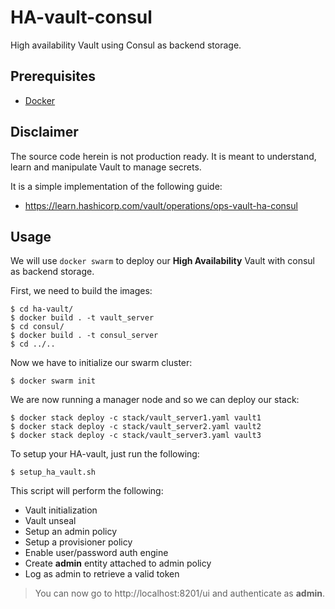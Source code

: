 # HA-vault-consul
High availability Vault using Consul as backend storage.

## Prerequisites

- [Docker](https://docs.docker.com)

## Disclaimer

The source code herein is not production ready. It is meant to understand, learn and manipulate Vault to manage secrets.

It is a simple implementation of the following guide:
* https://learn.hashicorp.com/vault/operations/ops-vault-ha-consul

## Usage

We will use `docker swarm` to deploy our **High Availability** Vault with consul as backend storage.

First, we need to build the images:

```
$ cd ha-vault/
$ docker build . -t vault_server
$ cd consul/
$ docker build . -t consul_server
$ cd ../..
```

Now we have to initialize our swarm cluster:

```
$ docker swarm init
```

We are now running a manager node and so we can deploy our stack:

```
$ docker stack deploy -c stack/vault_server1.yaml vault1
$ docker stack deploy -c stack/vault_server2.yaml vault2
$ docker stack deploy -c stack/vault_server3.yaml vault3
```

To setup your HA-vault, just run the following:

```
$ setup_ha_vault.sh
```

This script will perform the following:

- Vault initialization
- Vault unseal
- Setup an admin policy
- Setup a provisioner policy
- Enable user/password auth engine
- Create **admin** entity attached to admin policy
- Log as admin to retrieve a valid token

> You can now go to http://localhost:8201/ui and authenticate as **admin**.